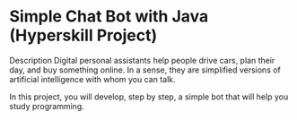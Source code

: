 # Simple Chat Bot with Java (Hyperskill Project)
Description
Digital personal assistants help people drive cars, plan their day, and buy something online. In a sense, they are simplified versions of artificial intelligence with whom you can talk.

In this project, you will develop, step by step, a simple bot that will help you study programming.